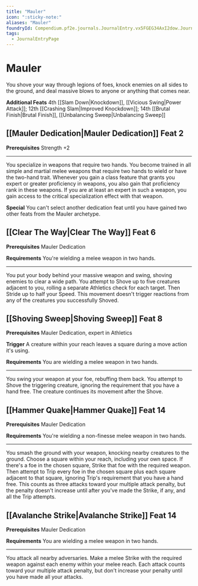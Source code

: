 ```yaml
---
title: "Mauler"
icon: ":sticky-note:"
aliases: "Mauler"
foundryId: Compendium.pf2e.journals.JournalEntry.vx5FGEG34AxI2dow.JournalEntryPage.RoF5NOFBefXAPftS
tags:
  - JournalEntryPage
---
```


# Mauler
You shove your way through legions of foes, knock enemies on all sides to the ground, and deal massive blows to anyone or anything that comes near.

**Additional Feats** 4th [[Slam Down|Knockdown]], [[Vicious Swing|Power Attack]]; 12th [[Crashing Slam|Improved Knockdown]]; 14th [[Brutal Finish|Brutal Finish]], [[Unbalancing Sweep|Unbalancing Sweep]]

## [[Mauler Dedication|Mauler Dedication]] Feat 2

**Prerequisites** Strength +2

* * *

You specialize in weapons that require two hands. You become trained in all simple and martial melee weapons that require two hands to wield or have the two-hand trait. Whenever you gain a class feature that grants you expert or greater proficiency in weapons, you also gain that proficiency rank in these weapons. If you are at least an expert in such a weapon, you gain access to the critical specialization effect with that weapon.

**Special** You can't select another dedication feat until you have gained two other feats from the Mauler archetype.

## [[Clear The Way|Clear The Way]] Feat 6

**Prerequisites** Mauler Dedication

**Requirements** You're wielding a melee weapon in two hands.

* * *

You put your body behind your massive weapon and swing, shoving enemies to clear a wide path. You attempt to Shove up to five creatures adjacent to you, rolling a separate Athletics check for each target. Then Stride up to half your Speed. This movement doesn't trigger reactions from any of the creatures you successfully Shoved.

## [[Shoving Sweep|Shoving Sweep]] Feat 8

**Prerequisites** Mauler Dedication, expert in Athletics

**Trigger** A creature within your reach leaves a square during a move action it's using.

**Requirements** You are wielding a melee weapon in two hands.

* * *

You swing your weapon at your foe, rebuffing them back. You attempt to Shove the triggering creature, ignoring the requirement that you have a hand free. The creature continues its movement after the Shove.

## [[Hammer Quake|Hammer Quake]] Feat 14

**Prerequisites** Mauler Dedication

**Requirements** You're wielding a non-finesse melee weapon in two hands.

* * *

You smash the ground with your weapon, knocking nearby creatures to the ground. Choose a square within your reach, including your own space. If there's a foe in the chosen square, Strike that foe with the required weapon. Then attempt to Trip every foe in the chosen square plus each square adjacent to that square, ignoring Trip's requirement that you have a hand free. This counts as three attacks toward your multiple attack penalty, but the penalty doesn't increase until after you've made the Strike, if any, and all the Trip attempts.

## [[Avalanche Strike|Avalanche Strike]] Feat 14

**Prerequisites** Mauler Dedication

**Requirements** You are wielding a melee weapon in two hands.

* * *

You attack all nearby adversaries. Make a melee Strike with the required weapon against each enemy within your melee reach. Each attack counts toward your multiple attack penalty, but don't increase your penalty until you have made all your attacks.